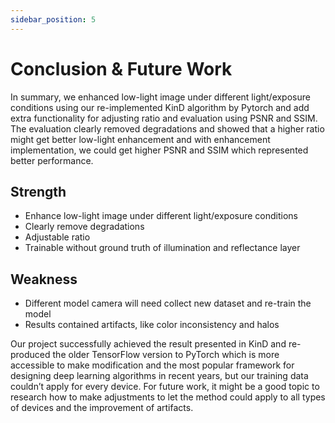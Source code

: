 ```yaml
---
sidebar_position: 5
---
```


# Conclusion & Future Work
In summary, we enhanced low-light image under different light/exposure conditions using our re-implemented KinD algorithm by Pytorch and add extra functionality for adjusting ratio and evaluation using PSNR and SSIM. The evaluation clearly removed degradations and showed that a higher ratio might get better low-light enhancement and with enhancement implementation, we could get higher PSNR and SSIM which represented better performance.


## Strength
* Enhance low-light image under different light/exposure conditions
* Clearly remove degradations
* Adjustable ratio
* Trainable without ground truth of illumination and reflectance layer
## Weakness
* Different model camera will need collect new dataset and re-train the model
* Results contained artifacts, like color inconsistency and halos


Our project successfully achieved the result presented in KinD and re-produced the older TensorFlow version to PyTorch which is more accessible to make modification and the most popular framework for designing deep learning algorithms in recent years, but our training data couldn’t apply for every device. For future work, it might be a good topic to research how to make adjustments to let the method could apply to all types of devices and the improvement of artifacts.
